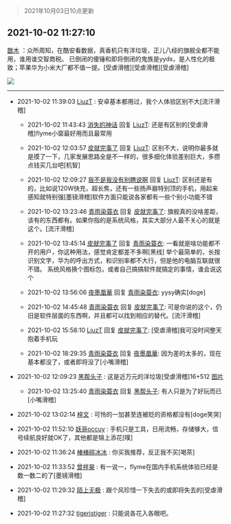 > 2021年10月03日10点更新
<link rel="stylesheet" href="https://cdn.jsdelivr.net/gh/taotie6/sampleJSON@main/css/photo_show.css">
<meta name="referrer" content="no-referrer" />


 ## 2021-10-02 11:27:10 

 [㪚木](https://www.coolapk.com/feed/30406631?shareKey=NTMwYzA4ZDM4NzgzNjE1N2Q5MDI~) ：众所周知，在酷安看数据，真香机只有洋垃圾，正儿八经的旗舰全都不能用，谁用谁交智商税。
已倒闭的傻锤和即将倒闭的鬼族是yyds，是人性化的极致；苹果华为小米大厂都不值一提。[受虐滑稽][受虐滑稽][受虐滑稽] 

<div class="album">
<img class="img-item" src="http://image.coolapk.com/feed/2019/0413/20/1081091_1555160214_1508@450x250.gif" />
</div>

 ------- 

- 2021-10-02 11:39:03 [LiuzT](uid=2145927) : 安卓基本都用过，我个人体验区别不大[流汗滑稽] 

    - 2021-10-02 11:43:43 [消失的神话](uid=880762) 回复 [LiuzT](uid=2145927): 还是有区别的[受虐滑稽]flyme小窗最好用而且最常用 

    - 2021-10-02 12:03:57 [皮就完事了](uid=1485758) 回复 [LiuzT](uid=2145927): 区别不大，说明你最多就是摸了一下，几家发展思路全是不一样的，很多细化体验差别巨大，多攒点钱买几台吧[机智] 

    - 2021-10-02 12:09:27 [我不是我没有别瞎说啊](uid=2231912) 回复 [LiuzT](uid=2145927): 区别还是有的，比如说120W快充，超长焦，还有一些扬声器特别顶的手机，用起来感知就特别强[墨镜滑稽]软件方面只能说各家都有一些个别小功能不错 

    - 2021-10-02 13:23:46 [青雨染蓑衣](uid=1535940) 回复 [皮就完事了](uid=1485758): 旗舰真的没啥差距，该有的东西都有。如果你指的是系统风格，其实大部分人最不关心的就是这个。[流汗滑稽] 

    - 2021-10-02 13:45:14 [皮就完事了](uid=1485758) 回复 [青雨染蓑衣](uid=1535940): 一看就是啥功能都不开的用户，你这种用法，感觉肯定都差不多啊[黑线]
举个最简单的，长按识别文字，华为的呼出方式，和识别率都不大行，但是他的电脑互联就很不错。
系统风格换个图标包，或者自己搞搞软件就搞定的事情，谁会说这个 

    - 2021-10-02 13:56:06 [夜墨凰華](uid=2638170) 回复 [青雨染蓑衣](uid=1535940): yysy确实[doge] 

    - 2021-10-02 14:45:48 [青雨染蓑衣](uid=1535940) 回复 [皮就完事了](uid=1485758): 可是你说的这个，仍旧是软件层面的东西啊，并且都可以找到相应的替代。[流汗滑稽] 

    - 2021-10-02 15:58:10 [LiuzT](uid=2145927) 回复 [皮就完事了](uid=1485758): [受虐滑稽]我可没时间整天抱着手机玩 

    - 2021-10-02 18:29:35 [青雨染蓑衣](uid=1535940) 回复 [夜墨凰華](uid=2638170): 因为差的太多的，现在基本都没了，或者即将没了[小嘴滑稽] 

- 2021-10-02 12:09:23 [黑帮头子](uid=2838832) : 这是近万元的洋垃圾[受虐滑稽]16+512 [图片](http://image.coolapk.com/feed/2021/1002/12/2838832_437b0727_7762_4904@1080x2400.jpeg)

    - 2021-10-02 13:25:40 [青雨染蓑衣](uid=1535940) 回复 [黑帮头子](uid=2838832): 有人只是为了好玩而已[小嘴滑稽] 

- 2021-10-02 13:02:14 [梓文](uid=2075001) : 可怜的一加甚至连被贬的资格都没有[doge笑哭] 

- 2021-10-02 11:52:10 [妖哥occuy](uid=1388591) : 手机只是工具，日用流畅，存储够大，信号续航良好就OK了，其他都是锦上添花[噗] 

- 2021-10-02 11:36:24 [棒棒碎冰冰](uid=13582511) : 你买我推荐，反正我不买[喝茶] 

- 2021-10-02 11:33:52 [曾祥昊](uid=6695078) : 有一说一，flyme在国内手机系统体验已经是数一数二的了[墨镜滑稽] 

- 2021-10-02 11:29:32 [陌上无极](uid=1205770) : 跟个风珍惜一下失去的或即将失去的[受虐滑稽] 

- 2021-10-02 11:27:32 [tigeristiger](uid=479695) : 只能说各花入各眼吧。 

